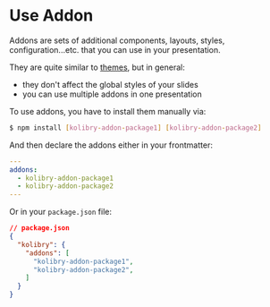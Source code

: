 # Use Addon

Addons are sets of additional components, layouts, styles, configuration...etc. that you can use in your presentation.

They are quite similar to [themes](/themes/use), but in general:

* they don't affect the global styles of your slides
* you can use multiple addons in one presentation

To use addons, you have to install them manually via:

```bash
$ npm install [kolibry-addon-package1] [kolibry-addon-package2]
```

And then declare the addons either in your frontmatter:

```yaml
---
addons:
  - kolibry-addon-package1
  - kolibry-addon-package2
---
```

Or in your `package.json` file:

```json
// package.json
{
  "kolibry": {
    "addons": [
      "kolibry-addon-package1",
      "kolibry-addon-package2",
    ]
  }
}
```
